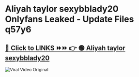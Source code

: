 
 # Aliyah taylor sexybblady20 Onlyfans Leaked - Update Files q57y6

## <h2><a href="https://clipsfans.com/Aliyah_taylor_sexybblady20&ref=git">🔗 Click to LINKS ⏩⏩ 👉 🟢 Aliyah taylor sexybblady20 </a></h2>

<a href="https://clipsfans.com/Aliyah_taylor_sexybblady20&ref=git" rel="nofollow" data-target="animated-image.originalLink"><img src="https://i.ibb.co.com/xMMVF88/686577567.gif" alt="Viral Video Original" style="max-width: 100%; display: inline-block;" data-target="animated-image.originalImage"></a>


